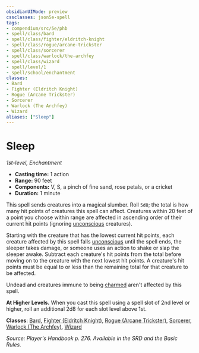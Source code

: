 ```yaml
---
obsidianUIMode: preview
cssclasses: json5e-spell
tags:
- compendium/src/5e/phb
- spell/class/bard
- spell/class/fighter/eldritch-knight
- spell/class/rogue/arcane-trickster
- spell/class/sorcerer
- spell/class/warlock/the-archfey
- spell/class/wizard
- spell/level/1
- spell/school/enchantment
classes:
- Bard
- Fighter (Eldritch Knight)
- Rogue (Arcane Trickster)
- Sorcerer
- Warlock (The Archfey)
- Wizard
aliases: ["Sleep"]
---
```

# Sleep
*1st-level, Enchantment*  

- **Casting time:** 1 action
- **Range:** 90 feet
- **Components:** V, S, a pinch of fine sand, rose petals, or a cricket
- **Duration:** 1 minute

This spell sends creatures into a magical slumber. Roll `5d8`; the total is how many hit points of creatures this spell can affect. Creatures within 20 feet of a point you choose within range are affected in ascending order of their current hit points (ignoring [unconscious](/3-Mechanics/CLI/rules/conditions.md#unconscious) creatures).

Starting with the creature that has the lowest current hit points, each creature affected by this spell falls [unconscious](/3-Mechanics/CLI/rules/conditions.md#unconscious) until the spell ends, the sleeper takes damage, or someone uses an action to shake or slap the sleeper awake. Subtract each creature's hit points from the total before moving on to the creature with the next lowest hit points. A creature's hit points must be equal to or less than the remaining total for that creature to be affected.

Undead and creatures immune to being [charmed](/3-Mechanics/CLI/rules/conditions.md#charmed) aren't affected by this spell.

**At Higher Levels.** When you cast this spell using a spell slot of 2nd level or higher, roll an additional 2d8 for each slot level above 1st.

**Classes**: [Bard](/3-Mechanics/CLI/classes/bard.md), [Fighter (Eldritch Knight)](/3-Mechanics/CLI/classes/fighter-eldritch-knight.md), [Rogue (Arcane Trickster)](/3-Mechanics/CLI/classes/rogue-arcane-trickster.md), [Sorcerer](/3-Mechanics/CLI/classes/sorcerer.md), [Warlock (The Archfey)](/3-Mechanics/CLI/classes/warlock-the-archfey.md), [Wizard](/3-Mechanics/CLI/classes/wizard.md)

*Source: Player's Handbook p. 276. Available in the SRD and the Basic Rules.*